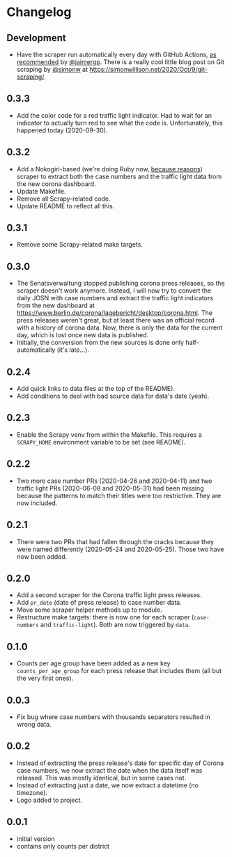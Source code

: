 # Changelog

## Development

- Have the scraper run automatically every day with GitHub Actions, [as recommended](https://github.com/knudmoeller/berlin_corona_cases/issues/1#issuecomment-698192160) by [@jaimergp](https://github.com/jaimergp). There is a really cool little blog post on Git scraping by [@simonw](https://github.com/simonw) at https://simonwillison.net/2020/Oct/9/git-scraping/.

## 0.3.3

- Add the color code for a red traffic light indicator. Had to wait for an indicator to actually turn red to see what the code is. Unfortunately, this happened today (2020-09-30).

## 0.3.2

- Add a Nokogiri-based (we're doing Ruby now, [because reasons](https://github.com/knudmoeller/berlin_corona_cases#what-happened-to-the-old-scraper)) scraper to extract both the case numbers and the traffic light data from the new corona dashboard.
- Update Makefile.
- Remove all Scrapy-related code.
- Update README to reflect all this.

## 0.3.1

- Remove some Scrapy-related make targets.

## 0.3.0

- The Senatsverwaltung stopped publishing corona press releases, so the scraper doesn't work anymore. Instead, I will now try to convert the daily JOSN with case numbers and extract the traffic light indicators from the new dashboard at https://www.berlin.de/corona/lagebericht/desktop/corona.html. The press releases weren't great, but at least there was an official record with a history of corona data. Now, there is only the data for the current day, which is lost once new data is published.
- Initially, the conversion from the new sources is done only half-automatically (it's late...).

## 0.2.4

- Add quick links to data files at the top of the README).
- Add conditions to deal with bad source data for data's date (yeah).

## 0.2.3

- Enable the Scrapy venv from within the Makefile. This requires a `SCRAPY_HOME` environment variable to be set (see README).

## 0.2.2

- Two more case number PRs (2020-04-26 and 2020-04-11) and two traffic light PRs (2020-06-08 and 2020-05-31) had been missing because the patterns to match their titles were too restrictive. They are now included.

## 0.2.1

- There were two PRs that had fallen through the cracks because they were named differently (2020-05-24 and 2020-05-25). Those two have now been added.

## 0.2.0

- Add a second scraper for the Corona traffic light press releases.
- Add `pr_date` (date of press release) to case number data.
- Move some scraper helper methods up to module.
- Restructure make targets: there is now one for each scraper (`case-numbers` and `traffic-light`). Both are now triggered by `data`.

## 0.1.0

- Counts per age group have been added as a new key `counts_per_age_group` for each press release that includes them (all but the very first ones).

## 0.0.3

- Fix bug where case numbers with thousands separators resulted in wrong data.

## 0.0.2

- Instead of extracting the press release's date for specific day of Corona case numbers, we now extract the date when the data itself was released. This was mostly identical, but in some cases not.
- Instead of extracting just a date, we now extract a datetime (no timezone).
- Logo added to project.

## 0.0.1

- initial version
- contains only counts per district

